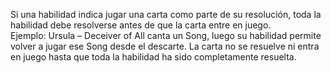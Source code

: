 Si una habilidad indica jugar una carta como parte de su resolución, toda la habilidad debe resolverse antes de que la carta entre en juego.  
Ejemplo: Ursula – Deceiver of All canta un Song, luego su habilidad permite volver a jugar ese Song desde el descarte. La carta no se resuelve ni entra en juego hasta que toda la habilidad ha sido completamente resuelta.